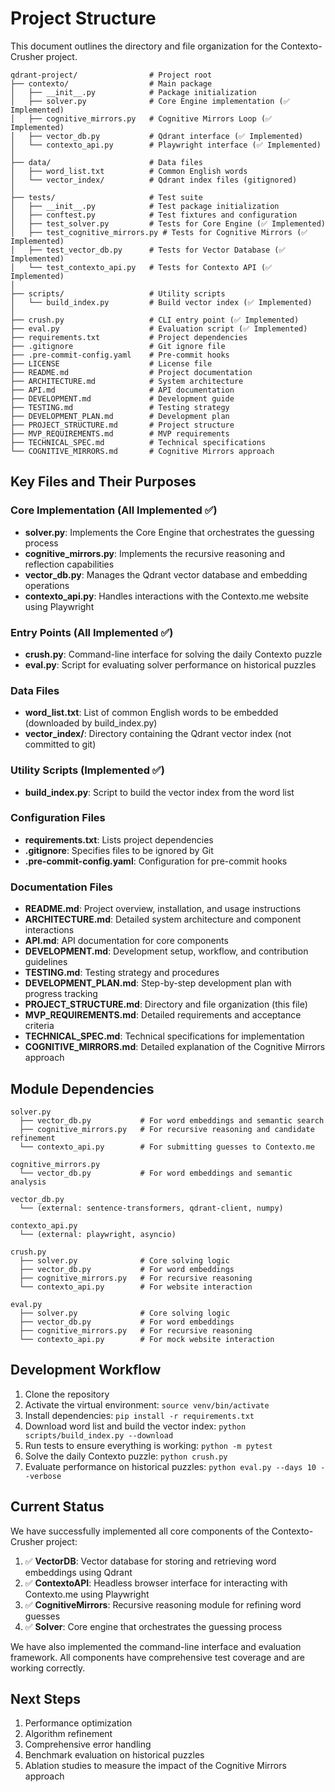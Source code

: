 # Project Structure

This document outlines the directory and file organization for the Contexto-Crusher project.

```
qdrant-project/                # Project root
├── contexto/                  # Main package
│   ├── __init__.py            # Package initialization
│   ├── solver.py              # Core Engine implementation (✅ Implemented)
│   ├── cognitive_mirrors.py   # Cognitive Mirrors Loop (✅ Implemented)
│   ├── vector_db.py           # Qdrant interface (✅ Implemented)
│   └── contexto_api.py        # Playwright interface (✅ Implemented)
│
├── data/                      # Data files
│   ├── word_list.txt          # Common English words
│   └── vector_index/          # Qdrant index files (gitignored)
│
├── tests/                     # Test suite
│   ├── __init__.py            # Test package initialization
│   ├── conftest.py            # Test fixtures and configuration
│   ├── test_solver.py         # Tests for Core Engine (✅ Implemented)
│   ├── test_cognitive_mirrors.py # Tests for Cognitive Mirrors (✅ Implemented)
│   ├── test_vector_db.py      # Tests for Vector Database (✅ Implemented)
│   └── test_contexto_api.py   # Tests for Contexto API (✅ Implemented)
│
├── scripts/                   # Utility scripts
│   └── build_index.py         # Build vector index (✅ Implemented)
│
├── crush.py                   # CLI entry point (✅ Implemented)
├── eval.py                    # Evaluation script (✅ Implemented)
├── requirements.txt           # Project dependencies
├── .gitignore                 # Git ignore file
├── .pre-commit-config.yaml    # Pre-commit hooks
├── LICENSE                    # License file
├── README.md                  # Project documentation
├── ARCHITECTURE.md            # System architecture
├── API.md                     # API documentation
├── DEVELOPMENT.md             # Development guide
├── TESTING.md                 # Testing strategy
├── DEVELOPMENT_PLAN.md        # Development plan
├── PROJECT_STRUCTURE.md       # Project structure
├── MVP_REQUIREMENTS.md        # MVP requirements
├── TECHNICAL_SPEC.md          # Technical specifications
└── COGNITIVE_MIRRORS.md       # Cognitive Mirrors approach
```

## Key Files and Their Purposes

### Core Implementation (All Implemented ✅)

- **solver.py**: Implements the Core Engine that orchestrates the guessing process
- **cognitive_mirrors.py**: Implements the recursive reasoning and reflection capabilities
- **vector_db.py**: Manages the Qdrant vector database and embedding operations
- **contexto_api.py**: Handles interactions with the Contexto.me website using Playwright

### Entry Points (All Implemented ✅)

- **crush.py**: Command-line interface for solving the daily Contexto puzzle
- **eval.py**: Script for evaluating solver performance on historical puzzles

### Data Files

- **word_list.txt**: List of common English words to be embedded (downloaded by build_index.py)
- **vector_index/**: Directory containing the Qdrant vector index (not committed to git)

### Utility Scripts (Implemented ✅)

- **build_index.py**: Script to build the vector index from the word list

### Configuration Files

- **requirements.txt**: Lists project dependencies
- **.gitignore**: Specifies files to be ignored by Git
- **.pre-commit-config.yaml**: Configuration for pre-commit hooks

### Documentation Files

- **README.md**: Project overview, installation, and usage instructions
- **ARCHITECTURE.md**: Detailed system architecture and component interactions
- **API.md**: API documentation for core components
- **DEVELOPMENT.md**: Development setup, workflow, and contribution guidelines
- **TESTING.md**: Testing strategy and procedures
- **DEVELOPMENT_PLAN.md**: Step-by-step development plan with progress tracking
- **PROJECT_STRUCTURE.md**: Directory and file organization (this file)
- **MVP_REQUIREMENTS.md**: Detailed requirements and acceptance criteria
- **TECHNICAL_SPEC.md**: Technical specifications for implementation
- **COGNITIVE_MIRRORS.md**: Detailed explanation of the Cognitive Mirrors approach

## Module Dependencies

```
solver.py
  ├── vector_db.py           # For word embeddings and semantic search
  ├── cognitive_mirrors.py   # For recursive reasoning and candidate refinement
  └── contexto_api.py        # For submitting guesses to Contexto.me

cognitive_mirrors.py
  └── vector_db.py           # For word embeddings and semantic analysis

vector_db.py
  └── (external: sentence-transformers, qdrant-client, numpy)

contexto_api.py
  └── (external: playwright, asyncio)

crush.py
  ├── solver.py              # Core solving logic
  ├── vector_db.py           # For word embeddings
  ├── cognitive_mirrors.py   # For recursive reasoning
  └── contexto_api.py        # For website interaction

eval.py
  ├── solver.py              # Core solving logic
  ├── vector_db.py           # For word embeddings
  ├── cognitive_mirrors.py   # For recursive reasoning
  └── contexto_api.py        # For mock website interaction
```

## Development Workflow

1. Clone the repository
2. Activate the virtual environment: `source venv/bin/activate`
3. Install dependencies: `pip install -r requirements.txt`
4. Download word list and build the vector index: `python scripts/build_index.py --download`
5. Run tests to ensure everything is working: `python -m pytest`
6. Solve the daily Contexto puzzle: `python crush.py`
7. Evaluate performance on historical puzzles: `python eval.py --days 10 --verbose`

## Current Status

We have successfully implemented all core components of the Contexto-Crusher project:

1. ✅ **VectorDB**: Vector database for storing and retrieving word embeddings using Qdrant
2. ✅ **ContextoAPI**: Headless browser interface for interacting with Contexto.me using Playwright
3. ✅ **CognitiveMirrors**: Recursive reasoning module for refining word guesses
4. ✅ **Solver**: Core engine that orchestrates the guessing process

We have also implemented the command-line interface and evaluation framework. All components have comprehensive test coverage and are working correctly.

## Next Steps

1. Performance optimization
2. Algorithm refinement
3. Comprehensive error handling
4. Benchmark evaluation on historical puzzles
5. Ablation studies to measure the impact of the Cognitive Mirrors approach
